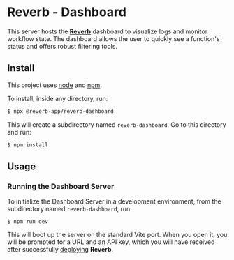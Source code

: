 # Reverb - Dashboard

This server hosts the [**Reverb**](https://github.com/reverb-app/reverb) dashboard to visualize logs and monitor workflow state. The dashboard allows the user to quickly see a function's status and offers robust filtering tools.

## Install

This project uses [node](http://nodejs.org/) and [npm](https://www.npmjs.com/).

To install, inside any directory, run:

```sh
$ npx @reverb-app/reverb-dashboard
```

This will create a subdirectory named `reverb-dashboard`. Go to this directory and run:

```sh
$ npm install
```

## Usage

### Running the Dashboard Server

To initialize the Dashboard Server in a development environment, from the subdirectory named `reverb-dashboard`, run:

```
$ npm run dev
```

This will boot up the server on the standard Vite port. When you open it, you will be prompted for a URL and an API key, which you will have received after successfully [deploying](https://github.com/reverb-app/reverb) **Reverb**.
